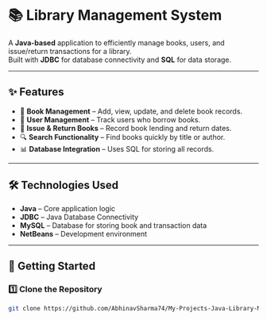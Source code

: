 # 📚 Library Management System

A **Java-based** application to efficiently manage books, users, and issue/return transactions for a library.  
Built with **JDBC** for database connectivity and **SQL** for data storage.

---

## ✨ Features
- 📖 **Book Management** – Add, view, update, and delete book records.
- 👥 **User Management** – Track users who borrow books.
- 📅 **Issue & Return Books** – Record book lending and return dates.
- 🔍 **Search Functionality** – Find books quickly by title or author.
- 📊 **Database Integration** – Uses SQL for storing all records.

---

## 🛠️ Technologies Used
- **Java** – Core application logic
- **JDBC** – Java Database Connectivity
- **MySQL** – Database for storing book and transaction data
- **NetBeans** – Development environment

---

## 🚀 Getting Started

### 1️⃣ Clone the Repository
```bash
git clone https://github.com/AbhinavSharma74/My-Projects-Java-Library-Management-System.git

